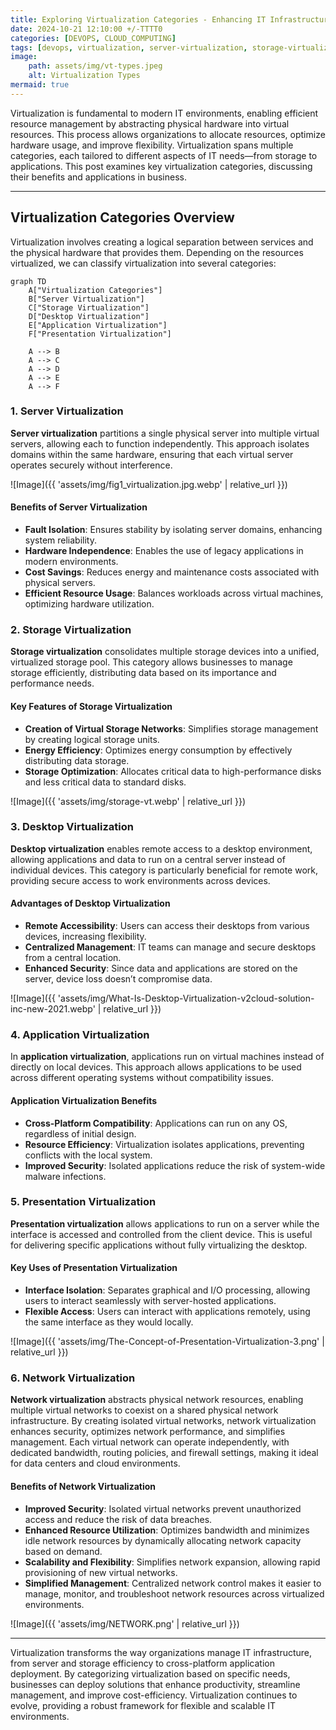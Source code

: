 ```yaml
---
title: Exploring Virtualization Categories - Enhancing IT Infrastructure Efficiency 
date: 2024-10-21 12:10:00 +/-TTTT0
categories: [DEVOPS, CLOUD_COMPUTING]
tags: [devops, virtualization, server-virtualization, storage-virtualization, desktop-virtualization, application-virtualization, presentation-virtualization, IT-infrastructure, resource-optimization, remote-access, centralized-management, cost-savings, cross-platform-compatibility, business-productivity, data-center-management]
image:
    path: assets/img/vt-types.jpeg
    alt: Virtualization Types
mermaid: true
---
```


Virtualization is fundamental to modern IT environments, enabling efficient resource management by abstracting physical hardware into virtual resources. This process allows organizations to allocate resources, optimize hardware usage, and improve flexibility. Virtualization spans multiple categories, each tailored to different aspects of IT needs—from storage to applications. This post examines key virtualization categories, discussing their benefits and applications in business.

---

## Virtualization Categories Overview

Virtualization involves creating a logical separation between services and the physical hardware that provides them. Depending on the resources virtualized, we can classify virtualization into several categories:

```mermaid
graph TD
    A["Virtualization Categories"]
    B["Server Virtualization"]
    C["Storage Virtualization"]
    D["Desktop Virtualization"]
    E["Application Virtualization"]
    F["Presentation Virtualization"]
    
    A --> B
    A --> C
    A --> D
    A --> E
    A --> F
```

### 1. Server Virtualization

**Server virtualization** partitions a single physical server into multiple virtual servers, allowing each to function independently. This approach isolates domains within the same hardware, ensuring that each virtual server operates securely without interference.

![Image]({{ 'assets/img/fig1_virtualization.jpg.webp' | relative_url }})

#### Benefits of Server Virtualization

- **Fault Isolation**: Ensures stability by isolating server domains, enhancing system reliability.
- **Hardware Independence**: Enables the use of legacy applications in modern environments.
- **Cost Savings**: Reduces energy and maintenance costs associated with physical servers.
- **Efficient Resource Usage**: Balances workloads across virtual machines, optimizing hardware utilization.

### 2. Storage Virtualization

**Storage virtualization** consolidates multiple storage devices into a unified, virtualized storage pool. This category allows businesses to manage storage efficiently, distributing data based on its importance and performance needs.

#### Key Features of Storage Virtualization

- **Creation of Virtual Storage Networks**: Simplifies storage management by creating logical storage units.
- **Energy Efficiency**: Optimizes energy consumption by effectively distributing data storage.
- **Storage Optimization**: Allocates critical data to high-performance disks and less critical data to standard disks.

![Image]({{ 'assets/img/storage-vt.webp' | relative_url }})

### 3. Desktop Virtualization

**Desktop virtualization** enables remote access to a desktop environment, allowing applications and data to run on a central server instead of individual devices. This category is particularly beneficial for remote work, providing secure access to work environments across devices.

#### Advantages of Desktop Virtualization

- **Remote Accessibility**: Users can access their desktops from various devices, increasing flexibility.
- **Centralized Management**: IT teams can manage and secure desktops from a central location.
- **Enhanced Security**: Since data and applications are stored on the server, device loss doesn’t compromise data.

![Image]({{ 'assets/img/What-Is-Desktop-Virtualization-v2cloud-solution-inc-new-2021.webp' | relative_url }})

### 4. Application Virtualization

In **application virtualization**, applications run on virtual machines instead of directly on local devices. This approach allows applications to be used across different operating systems without compatibility issues.

#### Application Virtualization Benefits

- **Cross-Platform Compatibility**: Applications can run on any OS, regardless of initial design.
- **Resource Efficiency**: Virtualization isolates applications, preventing conflicts with the local system.
- **Improved Security**: Isolated applications reduce the risk of system-wide malware infections.

### 5. Presentation Virtualization

**Presentation virtualization** allows applications to run on a server while the interface is accessed and controlled from the client device. This is useful for delivering specific applications without fully virtualizing the desktop.

#### Key Uses of Presentation Virtualization

- **Interface Isolation**: Separates graphical and I/O processing, allowing users to interact seamlessly with server-hosted applications.
- **Flexible Access**: Users can interact with applications remotely, using the same interface as they would locally.

![Image]({{ 'assets/img/The-Concept-of-Presentation-Virtualization-3.png' | relative_url }})

### 6. Network Virtualization

**Network virtualization** abstracts physical network resources, enabling multiple virtual networks to coexist on a shared physical network infrastructure. By creating isolated virtual networks, network virtualization enhances security, optimizes network performance, and simplifies management. Each virtual network can operate independently, with dedicated bandwidth, routing policies, and firewall settings, making it ideal for data centers and cloud environments.

#### Benefits of Network Virtualization

- **Improved Security**: Isolated virtual networks prevent unauthorized access and reduce the risk of data breaches.
- **Enhanced Resource Utilization**: Optimizes bandwidth and minimizes idle network resources by dynamically allocating network capacity based on demand.
- **Scalability and Flexibility**: Simplifies network expansion, allowing rapid provisioning of new virtual networks.
- **Simplified Management**: Centralized network control makes it easier to manage, monitor, and troubleshoot network resources across virtualized environments.

![Image]({{ 'assets/img/NETWORK.png' | relative_url }})

---
Virtualization transforms the way organizations manage IT infrastructure, from server and storage efficiency to cross-platform application deployment. By categorizing virtualization based on specific needs, businesses can deploy solutions that enhance productivity, streamline management, and improve cost-efficiency. Virtualization continues to evolve, providing a robust framework for flexible and scalable IT environments.